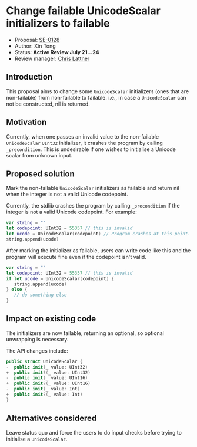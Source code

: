 # Change failable UnicodeScalar initializers to failable

* Proposal: [SE-0128](0128-unicodescalar-failable-initializer.md)
* Author: Xin Tong
* Status: **Active Review July 21...24**
* Review manager: [Chris Lattner](http://github.com/lattner)

## Introduction

This proposal aims to change some `UnicodeScalar` initializers (ones that are non-failable)
from non-failable to failable. i.e., in case a `UnicodeScalar` can
not be constructed, nil is returned.

## Motivation

Currently, when one passes an invalid value to the non-failable `UnicodeScalar`
`UInt32` initializer, it crashes the program by calling `_precondition`.
This is undesirable if one wishes to initialise a Unicode scalar from unknown input.

## Proposed solution

Mark the non-failable `UnicodeScalar` initializers as failable and return nil when the integer is not a valid Unicode codepoint.

Currently, the stdlib crashes the program by calling
`_precondition` if the integer is not a valid Unicode codepoint. For example:

```swift
var string = ""
let codepoint: UInt32 = 55357 // this is invalid
let ucode = UnicodeScalar(codepoint) // Program crashes at this point.
string.append(ucode)
``` 

After marking the initializer as failable, users can write code like this and the
program will execute fine even if the codepoint isn't valid.

```swift
var string = ""
let codepoint: UInt32 = 55357 // this is invalid
if let ucode = UnicodeScalar(codepoint) {
   string.append(ucode)
} else {
   // do something else
}
``` 

## Impact on existing code

The initializers are now failable, returning an optional, so optional unwrapping is necessary.

The API changes include:

```swift
public struct UnicodeScalar {
-  public init(_ value: UInt32)
+  public init?(_ value: UInt32)
-  public init(_ value: UInt16)
+  public init?(_ value: UInt16)
-  public init(_ value: Int)
+  public init?(_ value: Int)
}
``` 

## Alternatives considered

Leave status quo and force the users to do input checks before trying to initialise
a `UnicodeScalar`.
